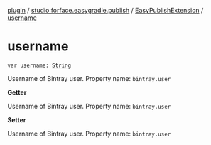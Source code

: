 [plugin](../../index.md) / [studio.forface.easygradle.publish](../index.md) / [EasyPublishExtension](index.md) / [username](./username.md)

# username

`var username: `[`String`](https://kotlinlang.org/api/latest/jvm/stdlib/kotlin/-string/index.html)

Username of Bintray user.
Property name: `bintray.user`

**Getter**

Username of Bintray user.
Property name: `bintray.user`

**Setter**

Username of Bintray user.
Property name: `bintray.user`

